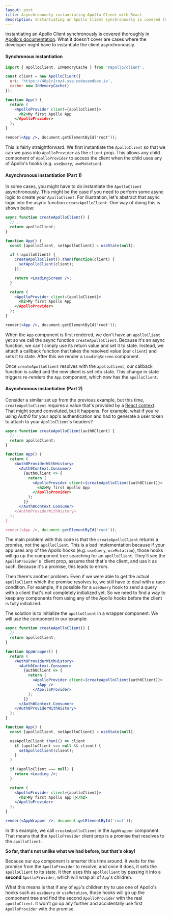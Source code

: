 ```yaml
---
layout: post
title: Asynchronously instantiating Apollo Client with React
description: Instantiating an Apollo Client synchronously is covered thoroughly in Apollo’s documentation, but it doesn’t cover are cases where the developer might have to instantiate the client asynchronously
---
```

Instantiating an Apollo Client synchronously is covered thoroughly in [Apollo's documentation](https://www.apollographql.com/docs/react/get-started/). What it doesn't cover are cases where the developer might have to instantiate the client asynchronously.

#### Synchronous instantiation

```jsx
import { ApolloClient, InMemoryCache } from '@apollo/client';

const client = new ApolloClient({
  uri: 'https://48p1r2roz4.sse.codesandbox.io',
  cache: new InMemoryCache()
});

function App() {
  return (
    <ApolloProvider client={apolloClient}>
      <h2>My first Apollo App
    </ApolloProvider>
  );
}

render(<App />, document.getElementById('root'));
```

This is fairly straightforward. We first instantiate the `ApolloClient` so that we can we pass into `ApolloProvider` as the `client` prop. This allows any child component of `ApolloProvider` to access the client when the child uses any of Apollo's hooks (e.g. `useQuery`, `useMutation`).

#### Asynchronous instantiation (Part 1)

In some cases, you might have to do instantiate the `ApolloClient` asynchronously. This might be the case if you need to perform some async logic to create your `ApolloClient`. For illustration, let's abstract that async logic into the async function `createApolloClient`. One way of doing this is shown below:

```jsx
async function createApolloClient() {
  // ...
  return apolloClient;
}

function App() {
  const [apolloClient, setApolloClient] = useState(null);

  if (!apolloClient) {
    createApolloClient().then(function(client) {
      setApolloClient(client);
    });

    return <LoadingScreen />;
  }

  return (
    <ApolloProvider client={apolloClient}>
      <h2>My first Apollo App
    </ApolloProvider>
  );
}

render(<App />, document.getElementById('root'));
```

When the `App` component is first rendered, we don't have an `apolloClient` yet so we call the async function `createApolloClient`. Because it's an async function, we can't simply use its return value and set it to state. Instead, we attach a callback function that takes the resolved value (our `client`) and sets it to state. After this we render a `LoadingScreen` component.

Once `createApolloClient` resolves with the `apolloClient`, our callback function is called and the new client is set into state. This change in state triggers re-renders the `App` component, which now has the `apolloClient`.

#### Asynchronous instantiation (Part 2)

Consider a similar set up from the previous example, but this time, `createApolloClient` requires a value that's provided by a [React context](https://reactjs.org/docs/context.html#contextconsumer). That might sound convoluted, but it happens. For example, what if you're using Auth0 for your app's authentication and had to generate a user token to attach to your `ApolloClient`'s headers?

```jsx
async function createApolloClient(auth0Client) {
  // ...
  return apolloClient;
}

function App() {
  return (
    <Auth0ProviderWithHistory>
      <Auth0Context.Consumer>
        {auth0Client => {
          return (
            <ApolloProvider client={createApolloClient(auth0Client)}>
              <h2>My first Apollo App
            </ApolloProvider>
          );
        }}
      </Auth0Context.Consumer>
    </Auth0ProviderWithHistory>
  );
}

render(<App />, document.getElementById('root'));
```

The main problem with this code is that the `createApolloClient` returns a promise, not the `apolloClient`. This is a bad implementation because if your app uses any of the Apollo hooks (e.g. `useQuery`, `useMutation`), those hooks will go up the component tree searching for an `apolloClient`. They'll see the `ApolloProvider`'s `client prop, assume that that's the client, and use it as such. Because it's a promise, this leads to errors.

Then there's another problem. Even if we were able to get the actual `apolloClient` which the promise resolves to, we still have to deal with a race condition. For example, it's possible for a `useQuery` hook to send a query with a client that's not completely initialized yet. So we need to find a way to keep any components from using any of the Apollo hooks before the client is fully initialized.

The solution is to initialize the `apolloClient` in a wrapper component. We will use the <AppWrapper /> component in our example:

```jsx
async function createApolloClient() {
  // ...
  return apolloClient;
}

function AppWrapper() {
  return (
    <Auth0ProviderWithHistory>
      <Auth0Context.Consumer>
        {auth0Client => {
          return (
            <ApolloProvider client={createApolloClient(auth0Client)}>
              <App />
            </ApolloProvider>
          );
        }}
      </Auth0Context.Consumer>
    </Auth0ProviderWithHistory>
  );
}

function App() {
  const [apolloClient, setApolloClient] = useState(null);

  useApolloClient.then(() => client
    if (apolloClient === null && client) {
      setApolloClient(client);
    }
  )

  if (apolloClient === null) {
    return <Loading />;
  }

  return (
    <ApolloProvider client={apolloClient}>
      <h2>My first Apollo app 🚀</h2>
    </ApolloProvider>
  );
}

render(<AppWrapper />, document.getElementById('root'));
```

In this example, we call `createApolloClient` in the `AppWrapper` component. That means that the `ApolloProvider` client prop is a promise that resolves to the `apolloClient`.

**So far, that's not unlike what we had before, but that's okay!**

Because our `App` component is smarter this time around. It waits for the promise from the `ApolloProvider` to resolve, and once it does, it sets the `apolloClient` to its state. It then uses this `apolloClient` by passing it into a **second** `ApolloProvider`, which will wrap all of `App`'s children.

What this means is that if any of `App`'s children try to use one of Apollo's hooks such as `useQuery` or `useMutation`, those hooks will go up the component tree and find the second `ApolloProvider` with the real `apolloClient`. It won't go up any further and accidentally use first `ApolloProvider` with the promise.